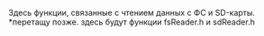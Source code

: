 Здесь функции, связанные с чтением данных с ФС и SD-карты.
*перетащу позже. здесь будут функции fsReader.h и sdReader.h